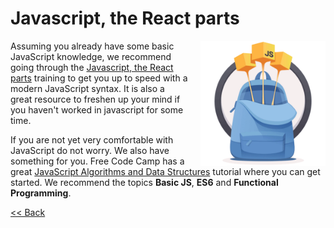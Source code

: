 # Javascript, the React parts

<img src="assets/javascript.png" align="right" style="width: 200px; margin-left: 20px;"/>

Assuming you already have some basic JavaScript knowledge, we recommend going through the [Javascript, the React parts](https://reacttraining.com/blog/javascript-the-react-parts/) training to get you up to speed with a modern JavaScript syntax. It is also a great resource to freshen up your mind if you haven't worked in javascript for some time.

If you are not yet very comfortable with JavaScript do not worry. We also have something for you. Free Code Camp has a great [JavaScript Algorithms and Data Structures](https://www.freecodecamp.org/learn/javascript-algorithms-and-data-structures/) tutorial where you can get started. We recommend the topics __Basic JS__, __ES6__ and __Functional Programming__.

[<< Back](/README.md)
